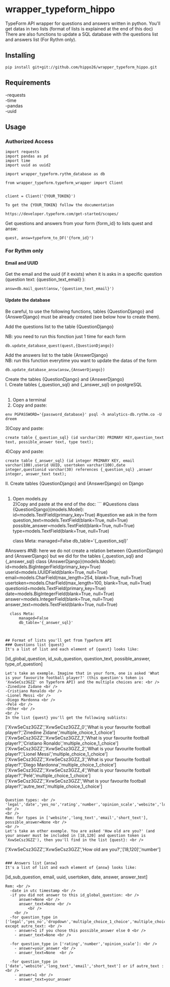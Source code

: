 # wrapper_typeform_hippo

TypeForm API wrapper for questions and answers written in python. You'll get datas in two lists (format of lists is explained at the end of this doc) <br />
There are also functions to update a SQL database with the questions list and answers list (For Rythm only).

## Installing
```
pip install git+git://github.com/hippo26/wrapper_typeform_hippo.git
```

## Requirements

-requests <br />
-time <br />
-pandas <br />
-uuid <br />


## Usage
### Authorized Access
```
import requests
import pandas as pd
import time
import uuid as uuid2

import wrapper_typeform.rythm_database as db

from wrapper_typeform.typeform_wrapper import Client


client = Client('{YOUR_TOKEN}')

To get the {YOUR_TOKEN} follow the documentation
 
https://developer.typeform.com/get-started/scopes/
```

Get questions and answers from your form {form_id} to lists quest and answ:
```
quest, answ=typeform_to_DF('{form_id}')
```

### For Rythm only

#### Email and UUID

Get the email and the uuid (if it exists) when it is asks in a specific question (question text: {question_text_email} ):
```
answ=db.mail_quest(answ,'{question_text_email}')
```

#### Update the database

Be careful, to use the following functions, tables {QuestionDjango} and {AnswerDjango} must be already created (see below how to create them). <br />

Add the questions list to the table {QuestionDjango}  <br />

NB: you need to run this fonction just 1 time for each form
```
db.update_database_quest(quest,{QuestionDjango})
```

Add the answers list to the table {AnswerDjango} <br />
NB: run this function everytime you want to update the datas of the form
```
db.update_database_answ(answ,{AnswerDjango})
```

Create the tables {QuestionDjango} and {AnswerDjango} <br />
I. Create tables {_question_sql} and {_answer_sql} on postgreSQL <br />
<br />
  1) Open a terminal <br />
  2) Copy and paste: 
  ```
  env PGPASSWORD='{password_database}' psql -h analytics-db.rythm.co -U dreem
  ```
  3)Copy and paste: 
  ```
  create table {_question_sql} (id varchar(30) PRIMARY KEY,question_text text, possible_answer text, type text);
  ```
  4)Copy and paste: 
  ```
  create table {_answer_sql} (id integer PRIMARY KEY, email varchar(100),userid UUID, usertoken varchar(100),date integer,questionid varchar(30) references {_question_sql} ,answer integer, answer_text text);

  ```

II. Create tables {QuestionDjango} and {AnswerDjango} on Django <br />
<br />
  1) Open models.py <br />
  2)Copy and paste at the end of the doc: 
    ```
  #Questions 
  class {QuestionDjango}(models.Model):
      id=models.TextField(primary_key=True)
      #question we ask in the form
      question_text=models.TextField(blank=True, null=True)
      possible_answer=models.TextField(blank=True, null=True)
      type=models.TextField(blank=True, null=True)

      class Meta:
          managed=False
          db_table='{_question_sql}'

  #Answers 
  #NB: here we do not create a relation between {QuestionDjango} and {AnswerDjango} but we did for the tables {_question_sql} and {_answer_sql}
  class {AnswerDjango}(models.Model):
      id=models.BigIntegerField(primary_key=True)
      userid=models.UUIDField(blank=True, null=True)
      email=models.CharField(max_length=254, blank=True, null=True)
      usertoken=models.CharField(max_length=100, blank=True, null=True)
      questionid=models.TextField(primary_key=True)
      date=models.BigIntegerField(blank=True, null=True)
      answer=models.IntegerField(blank=True, null=True)
      answer_text=models.TextField(blank=True, null=True)

      class Meta:
          managed=False
          db_table='{_answer_sql}'
  ```


## Format of lists you'll get from Typeform API
### Questions list {quest}
It's a list of list and each element of {quest} looks like:
```
[id_global_question, id_sub_question, question_text, possible_answer, type_of_question]
```
Let's take an exemple. Imagine that in your form, one is asked 'What is your favourite football player?' (this question's token is 'XvwSeCsz3GZZ' on Typeform API) and the multiple choices are: <br />
-Zinedine Zidane <br />
-Cristiano Ronaldo <br />
-Lionel Messi <br />
-Diego Mardonna <br />
-Pelé <br />
-Other <br />
<br />
In the list {quest} you'll get the following sublists: 

```
['XvwSeCsz3GZZ','XvwSeCsz3GZZ_0','What is your favourite football player?','Zinedine Zidane','multiple_choice_1_choice']
['XvwSeCsz3GZZ','XvwSeCsz3GZZ_1','What is your favourite football player?','Cristiano Ronaldo','multiple_choice_1_choice']
['XvwSeCsz3GZZ','XvwSeCsz3GZZ_2','What is your favourite football player?','Lionel Messi','multiple_choice_1_choice']
['XvwSeCsz3GZZ','XvwSeCsz3GZZ_3','What is your favourite football player?','Diego Mardonna','multiple_choice_1_choice']
['XvwSeCsz3GZZ','XvwSeCsz3GZZ_4','What is your favourite football player?','Pelé','multiple_choice_1_choice']
['XvwSeCsz3GZZ','XvwSeCsz3GZZ','What is your favourite football player?','autre_text','multiple_choice_1_choice']
 ```

Question types: <br />
'legal','date','yes_no','rating','number','opinion_scale','website','long_text','email','short_text','dropdown','multiple_choice_1_choice','multiple_choice_choices'] <br />
<br />
Rem: for types in ['website','long_text','email','short_text'], possible_answer=None <br />
<br />
Let's take an other exemple. You are asked 'How old are you?' (and your answer must be included in [18,120] and question token is 'XvwSeCsz3GZZ'), then you'll find in the list {quest}: <br />
```
['XvwSeCsz3GZZ','XvwSeCsz3GZZ','How old are you?','[18,120]','number']
```

### Answers list {answ}
It's a list of list and each element of {answ} looks like:
```
[id_sub_question, email, uuid, usertoken, date, answer, answer_text]
```
Rem: <br />
  -date in utc timestamp <br />
  -if you did not answer to this id_global_question: <br />
      answer=None <br />
      answer_text=None <br />
          <br />
    <br />
  -for question_type in ['legal','yes_no','dropdown','multiple_choice_1_choice','multiple_choice_choices'] except autre_text: <br />
    - answer=1 if you chose this possible_answer else 0 <br />
    - answer_text=None <br />
    
  -for question_type in ['rating','number','opinion_scale']: <br />
    - answer=your_answer <br />
    - answer_text=None  <br />
   
  -for question_type in ['date','website','long_text','email','short_text'] or if autre_text : <br />
    - answer=1 <br />
    - answer_text=your_answer



